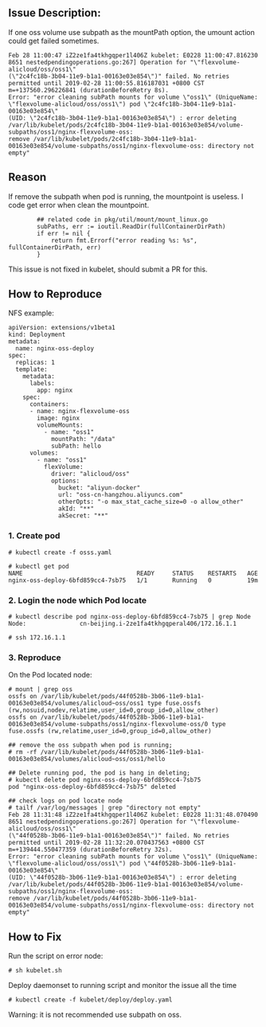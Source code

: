 
## Issue Description:

If one oss volume use subpath as the mountPath option, the umount action could get failed sometimes.

```
Feb 28 11:00:47 iZ2ze1fa4tkhgqper1l406Z kubelet: E0228 11:00:47.816230    8651 nestedpendingoperations.go:267] Operation for "\"flexvolume-alicloud/oss/oss1\"
(\"2c4fc18b-3b04-11e9-b1a1-00163e03e854\")" failed. No retries permitted until 2019-02-28 11:00:55.816187031 +0800 CST m=+137560.296226841 (durationBeforeRetry 8s).
Error: "error cleaning subPath mounts for volume \"oss1\" (UniqueName: \"flexvolume-alicloud/oss/oss1\") pod \"2c4fc18b-3b04-11e9-b1a1-00163e03e854\"
(UID: \"2c4fc18b-3b04-11e9-b1a1-00163e03e854\") : error deleting /var/lib/kubelet/pods/2c4fc18b-3b04-11e9-b1a1-00163e03e854/volume-subpaths/oss1/nginx-flexvolume-oss:
remove /var/lib/kubelet/pods/2c4fc18b-3b04-11e9-b1a1-00163e03e854/volume-subpaths/oss1/nginx-flexvolume-oss: directory not empty"
```

## Reason

If remove the subpath when pod is running, the mountpoint is useless. I code get error when clean the mountpoint.

```
		## related code in pkg/util/mount/mount_linux.go
		subPaths, err := ioutil.ReadDir(fullContainerDirPath)
		if err != nil {
			return fmt.Errorf("error reading %s: %s", fullContainerDirPath, err)
		}
```

This issue is not fixed in kubelet, should submit a PR for this.


## How to Reproduce

NFS example:

```
apiVersion: extensions/v1beta1
kind: Deployment
metadata:
  name: nginx-oss-deploy
spec:
  replicas: 1
  template:
    metadata:
      labels:
        app: nginx
    spec:
      containers:
      - name: nginx-flexvolume-oss
        image: nginx
        volumeMounts:
          - name: "oss1"
            mountPath: "/data"
            subPath: hello
      volumes:
        - name: "oss1"
          flexVolume:
            driver: "alicloud/oss"
            options:
              bucket: "aliyun-docker"
              url: "oss-cn-hangzhou.aliyuncs.com"
              otherOpts: "-o max_stat_cache_size=0 -o allow_other"
              akId: "**"
              akSecret: "**"
```

### 1. Create pod

	# kubectl create -f osss.yaml

	# kubectl get pod
    NAME                                READY     STATUS    RESTARTS   AGE
    nginx-oss-deploy-6bfd859cc4-7sb75   1/1       Running   0          19m

### 2. Login the node which Pod locate

	# kubectl describe pod nginx-oss-deploy-6bfd859cc4-7sb75 | grep Node
	Node:               cn-beijing.i-2ze1fa4tkhgqperal406/172.16.1.1

	# ssh 172.16.1.1


### 3. Reproduce

On the Pod located node:

	# mount | grep oss
    ossfs on /var/lib/kubelet/pods/44f0528b-3b06-11e9-b1a1-00163e03e854/volumes/alicloud~oss/oss1 type fuse.ossfs (rw,nosuid,nodev,relatime,user_id=0,group_id=0,allow_other)
    ossfs on /var/lib/kubelet/pods/44f0528b-3b06-11e9-b1a1-00163e03e854/volume-subpaths/oss1/nginx-flexvolume-oss/0 type fuse.ossfs (rw,relatime,user_id=0,group_id=0,allow_other)

	## remove the oss subpath when pod is running;
	# rm -rf /var/lib/kubelet/pods/44f0528b-3b06-11e9-b1a1-00163e03e854/volumes/alicloud~oss/oss1/hello

	## Delete running pod, the pod is hang in deleting;
	# kubectl delete pod nginx-oss-deploy-6bfd859cc4-7sb75
	pod "nginx-oss-deploy-6bfd859cc4-7sb75" deleted

	## check logs on pod locate node
	# tailf /var/log/messages | grep "directory not empty"
	Feb 28 11:31:48 iZ2ze1fa4tkhgqper1l406Z kubelet: E0228 11:31:48.070490    8651 nestedpendingoperations.go:267] Operation for "\"flexvolume-alicloud/oss/oss1\"
	(\"44f0528b-3b06-11e9-b1a1-00163e03e854\")" failed. No retries permitted until 2019-02-28 11:32:20.070437563 +0800 CST m=+139444.550477359 (durationBeforeRetry 32s).
	Error: "error cleaning subPath mounts for volume \"oss1\" (UniqueName: \"flexvolume-alicloud/oss/oss1\") pod \"44f0528b-3b06-11e9-b1a1-00163e03e854\"
	(UID: \"44f0528b-3b06-11e9-b1a1-00163e03e854\") : error deleting /var/lib/kubelet/pods/44f0528b-3b06-11e9-b1a1-00163e03e854/volume-subpaths/oss1/nginx-flexvolume-oss:
	remove /var/lib/kubelet/pods/44f0528b-3b06-11e9-b1a1-00163e03e854/volume-subpaths/oss1/nginx-flexvolume-oss: directory not empty"


## How to Fix

Run the script on error node:

	# sh kubelet.sh

Deploy daemonset to running script and monitor the issue all the time

    # kubectl create -f kubelet/deploy/deploy.yaml

Warning: it is not recommended use subpath on oss.

